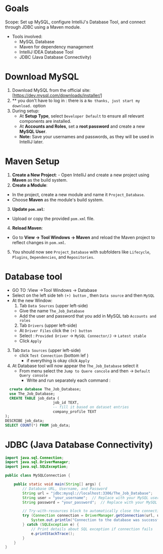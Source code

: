 # Goals

  Scope: Set up MySQL, configure IntelliJ's Database Tool, and connect through JDBC using a Maven module.
  - Tools involved:
    - MySQL Database
    - Maven for dependency management
    - IntelliJ IDEA Database Tool
    - JDBC (Java Database Connectivity)


# Download MySQL
  
  1. Download MySQL from the official site: [https://dev.mysql.com/downloads/installer/]
  2. ** you don't have to log in : there is a `No thanks, just start my download.` option
  3. During setup:
     - At **Setup Type**, select `Developer Default` to ensure all relevant components are installed.
     - At **Accounts and Roles**, set a **root password** and create a new **MySQL User**.
     - **Note:** Save your usernames and passwords, as they will be used in IntelliJ later.
  


# Maven Setup

   1. **Create a New Project**:
     - Open IntelliJ and create a new project using **Maven** as the build system.
   2. **Create a Module**:
   - In the project, create a new module and name it `Project_Database`.
   - Choose **Maven** as the module's build system.
   3. **Update `pom.xml`**:
   - Upload or copy the provided `pom.xml` file.
   4. **Reload Maven**:
   - Go to **View -> Tool Windows -> Maven** and reload the Maven project to reflect changes in `pom.xml`.
   5. You should now see `Project_Database` with subfolders like `Lifecycle`, `Plugins`, `Dependencies`, and `Repositories`.


# Database tool

  - GO TO :View ->Tool Windows -> Database
  - Select on the left side teh `(+) button` , then `Data source` and then `MySQL`
  - At the new Window:
    1. Tab `Data Sources` (upper left-side)
    - Give the name `The_Job_Database`
    - Add the user and password that you add in MySQL tab `Accounts and roles`
    2. Tab `Drivers` (upper left-side)
    -  At `Driver Files` click the `(+) button`
    - Select : `Provided Driver` -> `MySQL Connector/J` -> `Latest stable`
    - Click `Apply`
  3. Tab `Data Sources` (upper left-side)
     - click `Test Connection` (bottom lef )
       - if everything is okay  click `Apply`
  4. At Database tool will now appear the `The_Job_Database` select it
     - From menu select the  `Jump to Quere concole` and then -> `Default Query console`
       - Write and run separately each command :
   ```SQL 
     create database The_Job_Database;
     use The_Job_Database;
     CREATE TABLE job_data (
                         job_id TEXT,
                         -- fill it based on dataset entries  
                         company_profile TEXT
   );
   DESCRIBE job_data;
   SELECT COUNT(*) FROM job_data;
   ```
# JDBC (Java Database Connectivity)
```java
import java.sql.Connection;
import java.sql.DriverManager;
import java.sql.SQLException;

public class MySQLConnection {

    public static void main(String[] args) {
        // Database URL, Username, and Password
        String url = "jdbc:mysql://localhost:3306/The_Job_Database";
        String user = "your_username";  // Replace with your MySQL username
        String password = "your_password";  // Replace with your MySQL password

        // Try-with-resources block to automatically close the connection
        try (Connection connection = DriverManager.getConnection(url, user, password)) {
            System.out.println("Connection to the database was successful!");
        } catch (SQLException e) {
            // Print details about SQL exception if connection fails
            e.printStackTrace();
        }
    }
}
```
